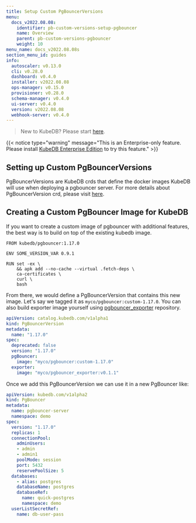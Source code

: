 ```yaml
---
title: Setup Custom PgBouncerVersions
menu:
  docs_v2022.08.08:
    identifier: pb-custom-versions-setup-pgbouncer
    name: Overview
    parent: pb-custom-versions-pgbouncer
    weight: 10
menu_name: docs_v2022.08.08s
section_menu_id: guides
info:
  autoscaler: v0.13.0
  cli: v0.28.0
  dashboard: v0.4.0
  installer: v2022.08.08
  ops-manager: v0.15.0
  provisioner: v0.28.0
  schema-manager: v0.4.0
  ui-server: v0.4.0
  version: v2022.08.08
  webhook-server: v0.4.0
---
```


> New to KubeDB? Please start [here](/docs/v2022.08.08/README).

{{< notice type="warning" message="This is an Enterprise-only feature. Please install [KubeDB Enterprise Edition](/docs/v2022.08.08/setup/install/enterprise) to try this feature." >}}

## Setting up Custom PgBouncerVersions

PgBouncerVersions are KubeDB crds that define the docker images KubeDB will use when deploying a pgbouncer server. For more details about PgBouncerVersion crd, please visit [here](/docs/v2022.08.08/guides/pgbouncer/concepts/catalog).

## Creating a Custom PgBouncer Image for KubeDB

If you want to create a custom image of pgbouncer with additional features, the best way is to build on top of the existing kubedb image.

```docker
FROM kubedb/pgbouncer:1.17.0

ENV SOME_VERSION_VAR 0.9.1

RUN set -ex \
    && apk add --no-cache --virtual .fetch-deps \
    ca-certificates \
    curl \
    bash
```

From there, we would define a PgBouncerVersion that contains this new image. Let's say we tagged it as `myco/pgbouncer:custom-1.17.0`.  You can also build exporter image yourself using [pgbouncer_exporter](https://github.com/kubedb/pgbouncer_exporter) repository.

```yaml
apiVersion: catalog.kubedb.com/v1alpha1
kind: PgBouncerVersion
metadata:
  name: "1.17.0"
spec:
  deprecated: false
  version: "1.17.0"
  pgBouncer:
    image: "myco/pgbouncer:custom-1.17.0"
  exporter:
    image: "myco/pgbouncer_exporter:v0.1.1"
```

Once we add this PgBouncerVersion we can use it in a new PgBouncer like:

```yaml
apiVersion: kubedb.com/v1alpha2
kind: PgBouncer
metadata:
  name: pgbouncer-server
  namespace: demo
spec:
  version: "1.17.0"
  replicas: 1
  connectionPool:
    adminUsers:
    - admin
    - admin1
    poolMode: session
    port: 5432
    reservePoolSize: 5
  databases:
    - alias: postgres
    databaseName: postgres
    databaseRef:
      name: quick-postgres
      namespace: demo
  userListSecretRef:
    name: db-user-pass
```
